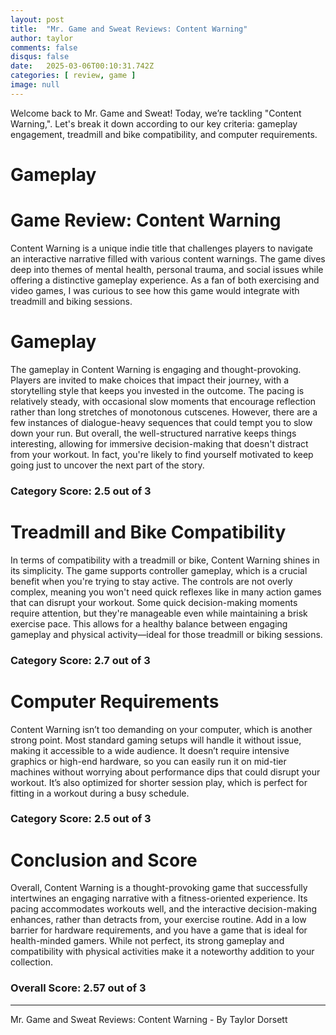 ```yaml
---
layout: post
title:  "Mr. Game and Sweat Reviews: Content Warning"
author: taylor
comments: false
disqus: false
date:   2025-03-06T00:10:31.742Z
categories: [ review, game ]
image: null
---
```


Welcome back to Mr. Game and Sweat! Today, we’re tackling "Content Warning,". Let's break it down according to our key criteria: gameplay engagement, treadmill and bike compatibility, and computer requirements.

# Gameplay

# Game Review: Content Warning

Content Warning is a unique indie title that challenges players to navigate an interactive narrative filled with various content warnings. The game dives deep into themes of mental health, personal trauma, and social issues while offering a distinctive gameplay experience. As a fan of both exercising and video games, I was curious to see how this game would integrate with treadmill and biking sessions.

# Gameplay

The gameplay in Content Warning is engaging and thought-provoking. Players are invited to make choices that impact their journey, with a storytelling style that keeps you invested in the outcome. The pacing is relatively steady, with occasional slow moments that encourage reflection rather than long stretches of monotonous cutscenes. However, there are a few instances of dialogue-heavy sequences that could tempt you to slow down your run. But overall, the well-structured narrative keeps things interesting, allowing for immersive decision-making that doesn't distract from your workout. In fact, you're likely to find yourself motivated to keep going just to uncover the next part of the story.

### Category Score: 2.5 out of 3

# Treadmill and Bike Compatibility

In terms of compatibility with a treadmill or bike, Content Warning shines in its simplicity. The game supports controller gameplay, which is a crucial benefit when you're trying to stay active. The controls are not overly complex, meaning you won't need quick reflexes like in many action games that can disrupt your workout. Some quick decision-making moments require attention, but they're manageable even while maintaining a brisk exercise pace. This allows for a healthy balance between engaging gameplay and physical activity—ideal for those treadmill or biking sessions.

### Category Score: 2.7 out of 3

# Computer Requirements

Content Warning isn’t too demanding on your computer, which is another strong point. Most standard gaming setups will handle it without issue, making it accessible to a wide audience. It doesn’t require intensive graphics or high-end hardware, so you can easily run it on mid-tier machines without worrying about performance dips that could disrupt your workout. It’s also optimized for shorter session play, which is perfect for fitting in a workout during a busy schedule.

### Category Score: 2.5 out of 3

# Conclusion and Score

Overall, Content Warning is a thought-provoking game that successfully intertwines an engaging narrative with a fitness-oriented experience. Its pacing accommodates workouts well, and the interactive decision-making enhances, rather than detracts from, your exercise routine. Add in a low barrier for hardware requirements, and you have a game that is ideal for health-minded gamers. While not perfect, its strong gameplay and compatibility with physical activities make it a noteworthy addition to your collection.

### Overall Score: 2.57 out of 3

---

Mr. Game and Sweat Reviews: Content Warning - By Taylor Dorsett
